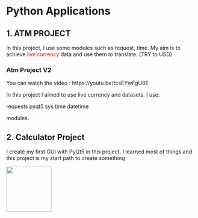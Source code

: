 # Python Applications
<h2>1. ATM PROJECT </h2>
<p> In this project, I use some modules such as request, time. My aim is to achieve <span style = "color : red">live currency</span> data and use them to translate. (TRY to USD)
<h3> Atm Project V2 </h3>
<p> You can watch the video : https://youtu.be/tcsEYwFgU0E</p>
<p> In this project I aimed to use live currency and datasets.
I use:

requests
pyqt5
sys
time
datetime

modules.<p>
<h2>2. Calculator Project </h2>
<p> I create my first GUI with PyQt5 in this project. I learned most of things and this project is my start path to create something</p>
<img src="https://www.linkpicture.com/q/first_2.png" widht="120" height="120"> 
